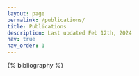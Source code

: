 ```yaml
---
layout: page
permalink: /publications/
title: Publications
description: Last updated Feb 12th, 2024
nav: true
nav_order: 1
---
```

<!-- _pages/publications.md -->
<div class="publications">

{% bibliography %}

</div>
